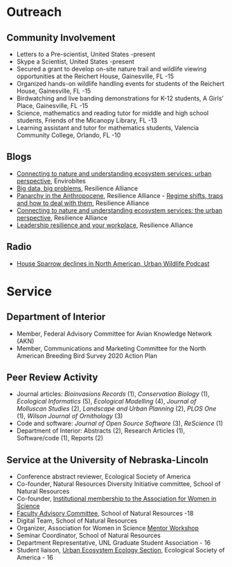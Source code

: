 # Outreach

## Community Involvement

-   Letters to a Pre-scientist, United States -present
-   Skype a Scientist, United States -present
-   Secured a grant to develop on-site nature trail and wildlife viewing
    opportunities at the Reichert House, Gainesville, FL -15
-   Organized hands-on wildlife handling events for students of the
    Reichert House, Gainesville, FL -15
-   Birdwatching and live banding demonstrations for K-12 students, A
    Girls’ Place, Gainesville, FL -15
-   Science, mathematics and reading tutor for middle and high school
    students, Friends of the Micanopy Library, FL -13
-   Learning assistant and tutor for mathematics students, Valencia
    Community College, Orlando, FL -10

## Blogs

-   [Connecting to nature and understanding ecosystem services: urban
    perspective](https://envirobites.org/2017/10/17/connecting-to-nature-and-understanding-ecosystem-services-the-urban-perspective/),
    Envirobites
-   [Big data, big
    problems](http://resilience2017.org/blog/big-data-big-problems/),
    Resilience Alliance
-   [Panarchy in the
    Anthropocene](http://resilience2017.org/blog/panarchy-in-the-anthropocene/),
    Resilience Alliance - [Regime shifts, traps and how to deal with
    them](http://resilience2017.org/blog/regime-shifts-traps-and-how-to-deal-with-them/),
    Resilience Alliance
-   [Connecting to nature and understanding ecosystem services: the
    urban
    perspective](http://resilience2017.org/blog/connecting-to-nature-and-understanding-ecosystem-services-the-urban-perspective/),
    Resilience Alliance
-   [Leadership resilience and your
    workplace](http://resilience2017.org/blog/leadership-resilience-and-your-workplace/),
    Resilience Alliance

## Radio

-   [House Sparrow declines in North American, Urban Wildlife
    Podcast](http://www.urbanwildlifecast.com/?p=139)

# Service

## Department of Interior

-   Member, Federal Advisory Committee for Avian Knowledge Network (AKN)
-   Member, Communications and Marketing Committee for the North
    American Breeding Bird Survey 2020 Action Plan

## Peer Review Activity

-   Journal articles: *Bioinvasions Records* (1), *Conservation Biology*
    (1), *Ecological Informatics* (5), *Ecological Modelling* (4),
    *Journal of Molluscan Studies* (2), *Landscape and Urban Planning*
    (2), *PLOS One* (1), *Wilson Journal of Ornithology* (3)
-   Code and software: *Journal of Open Source Software* (3),
    *ReScience* (1)
-   Department of Interior: Abstracts (2), Research Articles (1),
    Software/code (1), Reports (2)

## Service at the University of Nebraska-Lincoln

-   Conference abstract reviewer, Ecological Society of America
-   Co-founder, Natural Resources Diversity Initiative committee, School
    of Natural Resources
-   Co-founder, [Institutional membership to the Association for Women
    in
    Science](http://news.unl.edu/newsrooms/today/article/university-is-institutional-partner-with-association-for-women-in-science/)
-   [Faculty Advisory
    Committee](http://snr.unl.edu/employeeinfo/people/committee/facultyadvisory.asp),
    School of Natural Resources -18
-   Digital Team, School of Natural Resources
-   Organizer, Association for Women in Science [Mentor
    Workshop](http://snr.unl.edu/registration/AWISMentor/MentorMenteeRegistrationAttendanceCap.aspx?utm_source=Google&utm_medium=email&utm_term=&utm_content=&utm_campaign=AWIS+Workshop)
-   Seminar Coordinator, School of Natural Resources
-   Department Representative, UNL Graduate Student Association  - 16
-   Student liaison, [Urban Ecosystem Ecology
    Section](http://www.esa.org/urbanecology/), Ecological Society of
    America  - 16
